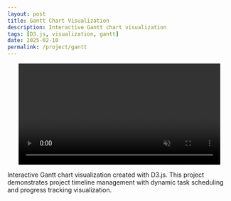 ```yaml
---
layout: post
title: Gantt Chart Visualization
description: Interactive Gantt chart visualization
tags: [D3.js, visualization, gantt]
date: 2025-02-10
permalink: /project/gantt
---
```


<video width="90%" muted loop autoplay preload="metadata" style="display: block; margin: 0 auto 10px auto;">
  <source src="/images/projects/gantt/gantt2.mp4" type="video/mp4">
  Your browser does not support the video tag.
</video>

Interactive Gantt chart visualization created with D3.js. This project demonstrates project timeline management with dynamic task scheduling and progress tracking visualization. 